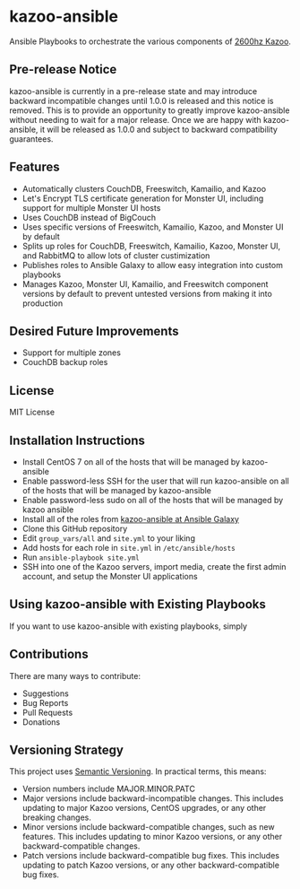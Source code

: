 # kazoo-ansible
Ansible Playbooks to orchestrate the various components of [2600hz Kazoo](https://github.com/2600hz/kazoo).

## Pre-release Notice
kazoo-ansible is currently in a pre-release state and may introduce backward 
incompatible changes until 1.0.0 is released and this notice is removed. 
This is to provide an opportunity to greatly improve kazoo-ansible without 
needing to wait for a major release. Once we are happy with kazoo-ansible, 
it will be released as 1.0.0 and subject to backward compatibility 
guarantees.

## Features
- Automatically clusters CouchDB, Freeswitch, Kamailio, and Kazoo
- Let's Encrypt TLS certificate generation for Monster UI, including 
support for multiple Monster UI hosts
- Uses CouchDB instead of BigCouch
- Uses specific versions of Freeswitch, Kamailio, Kazoo, and Monster UI 
by default
- Splits up roles for CouchDB, Freeswitch, Kamailio, Kazoo, Monster UI, 
and RabbitMQ to allow lots of cluster custimization
- Publishes roles to Ansible Galaxy to allow easy integration into 
custom playbooks
- Manages Kazoo, Monster UI, Kamailio, and Freeswitch component versions 
by default to prevent untested versions from making it into production

## Desired Future Improvements
- Support for multiple zones
- CouchDB backup roles

## License
MIT License

## Installation Instructions
- Install CentOS 7 on all of the hosts that will be managed by kazoo-ansible
- Enable password-less SSH for the user that will run kazoo-ansible on all of 
the hosts that will be managed by kazoo-ansible
- Enable password-less sudo on all of the hosts that will be managed by 
kazoo ansible
- Install all of the roles from [kazoo-ansible at Ansible Galaxy](https://galaxy.ansible.com/kazoo-ansible/)
- Clone this GitHub repository
- Edit `group_vars/all` and `site.yml` to your liking
- Add hosts for each role in `site.yml` in `/etc/ansible/hosts`
- Run `ansible-playbook site.yml`
- SSH into one of the Kazoo servers, import media, create the first admin 
account, and setup the Monster UI applications

## Using kazoo-ansible with Existing Playbooks
If you want to use kazoo-ansible with existing playbooks, simply

## Contributions
There are many ways to contribute:
- Suggestions
- Bug Reports
- Pull Requests
- Donations

## Versioning Strategy
This project uses [Semantic Versioning](http://semver.org). In 
practical terms, this means:
- Version numbers include MAJOR.MINOR.PATC
- Major versions include backward-incompatible changes. This includes 
updating to major Kazoo versions, CentOS upgrades, or any other 
breaking changes.
- Minor versions include backward-compatible changes, such as new 
features. This includes updating to minor Kazoo versions, or any 
other backward-compatible changes.
- Patch versions include backward-compatible bug fixes. This includes 
updating to patch Kazoo versions, or any other backward-compatible 
bug fixes.

